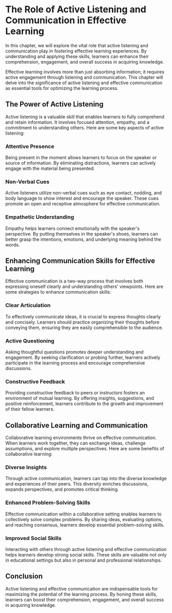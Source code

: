 The Role of Active Listening and Communication in Effective Learning
===============================================================================

In this chapter, we will explore the vital role that active listening and communication play in fostering effective learning experiences. By understanding and applying these skills, learners can enhance their comprehension, engagement, and overall success in acquiring knowledge.



Effective learning involves more than just absorbing information; it requires active engagement through listening and communication. This chapter will delve into the significance of active listening and effective communication as essential tools for optimizing the learning process.

The Power of Active Listening
-----------------------------

Active listening is a valuable skill that enables learners to fully comprehend and retain information. It involves focused attention, empathy, and a commitment to understanding others. Here are some key aspects of active listening:

### Attentive Presence

Being present in the moment allows learners to focus on the speaker or source of information. By eliminating distractions, learners can actively engage with the material being presented.

### Non-Verbal Cues

Active listeners utilize non-verbal cues such as eye contact, nodding, and body language to show interest and encourage the speaker. These cues promote an open and receptive atmosphere for effective communication.

### Empathetic Understanding

Empathy helps learners connect emotionally with the speaker's perspective. By putting themselves in the speaker's shoes, learners can better grasp the intentions, emotions, and underlying meaning behind the words.

Enhancing Communication Skills for Effective Learning
-----------------------------------------------------

Effective communication is a two-way process that involves both expressing oneself clearly and understanding others' viewpoints. Here are some strategies to enhance communication skills:

### Clear Articulation

To effectively communicate ideas, it is crucial to express thoughts clearly and concisely. Learners should practice organizing their thoughts before conveying them, ensuring they are easily comprehensible to the audience.

### Active Questioning

Asking thoughtful questions promotes deeper understanding and engagement. By seeking clarification or probing further, learners actively participate in the learning process and encourage comprehensive discussions.

### Constructive Feedback

Providing constructive feedback to peers or instructors fosters an environment of mutual learning. By offering insights, suggestions, and positive reinforcement, learners contribute to the growth and improvement of their fellow learners.

Collaborative Learning and Communication
----------------------------------------

Collaborative learning environments thrive on effective communication. When learners work together, they can exchange ideas, challenge assumptions, and explore multiple perspectives. Here are some benefits of collaborative learning:

### Diverse Insights

Through active communication, learners can tap into the diverse knowledge and experiences of their peers. This diversity enriches discussions, expands perspectives, and promotes critical thinking.

### Enhanced Problem-Solving Skills

Effective communication within a collaborative setting enables learners to collectively solve complex problems. By sharing ideas, evaluating options, and reaching consensus, learners develop essential problem-solving skills.

### Improved Social Skills

Interacting with others through active listening and effective communication helps learners develop strong social skills. These skills are valuable not only in educational settings but also in personal and professional relationships.

Conclusion
----------

Active listening and effective communication are indispensable tools for maximizing the potential of the learning process. By honing these skills, learners can boost their comprehension, engagement, and overall success in acquiring knowledge.
